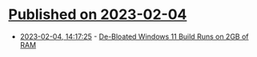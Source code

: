 # [Published on 2023-02-04](index.md)

* [2023-02-04, 14:17:25](https://news.ycombinator.com/item?id=34654649) - [De-Bloated Windows 11 Build Runs on 2GB of RAM](https://www.tomshardware.com/news/tiny11-lean-windows-11)
